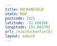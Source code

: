 ```yaml
---
title: DUCKENFIELD
state: NSW
postcode: 2321
latitude: -32.660186
longitude: 151.683702
url: /nsw/duckenfield/
layout: suburb
---
```

